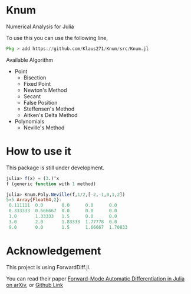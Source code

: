 # Knum

Numerical Analysis for Julia

To use this you can use the following line,

```julia
Pkg > add https://github.com/Klaus271/Knum/src/Knum.jl
```

Available Algorithm

- Point
  - Bisection
  - Fixed Point
  - Newton's Method
  - Secant
  - False Position
  - Steffensen's Method
  - Aitken's Delta Method
- Polynomials
  - Neville's Method

# How to use it

This package is still under development.

```julia
julia> f(x) = (3.)^x
f (generic function with 1 method)

julia> Knum.Poly.Neville(f,1/2,[-2,-1,0,1,2])
5×5 Array{Float64,2}:
 0.111111  0.0       0.0      0.0      0.0
 0.333333  0.666667  0.0      0.0      0.0
 1.0       1.33333   1.5      0.0      0.0
 3.0       2.0       1.83333  1.77778  0.0
 9.0       0.0       1.5      1.66667  1.70833
```

# Acknowledgement

This project is using ForwardDiff.jl.

You can read their paper [Forward-Mode Automatic Differentiation in Julia on arXiv](https://arxiv.org/abs/1607.07892), or [Github Link](https://github.com/JuliaDiff/ForwardDiff.jl)
